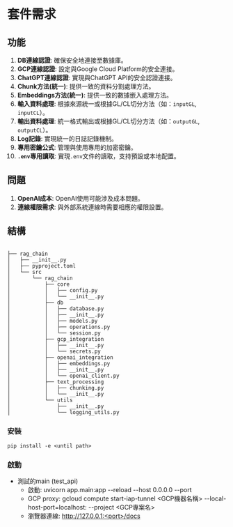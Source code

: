 # 套件需求

## 功能

1. **DB連線認證**: 確保安全地連接至數據庫。
2. **GCP連線認證**: 設定與Google Cloud Platform的安全連接。
3. **ChatGPT連線認證**: 實現與ChatGPT API的安全認證連接。
4. **Chunk方法(統一)**: 提供一致的資料分割處理方法。
5. **Embeddings方法(統一)**: 提供一致的數據嵌入處理方法。
6. **輸入資料處理**: 根據來源統一或根據GL/CL切分方法（如：`inputGL`, `inputCL`）。
7. **輸出資料處理**: 統一格式輸出或根據GL/CL切分方法（如：`outputGL`, `outputCL`）。
8. **Log記錄**: 實現統一的日誌記錄機制。
9. **專用密鑰公式**: 管理與使用專用的加密密鑰。
10. **`.env`專用讀取**: 實現`.env`文件的讀取，支持預設或本地配置。

## 問題

1. **OpenAI成本**: OpenAI使用可能涉及成本問題。
2. **連線權限需求**: 與外部系統連線時需要相應的權限設置。

## 結構

```plaintext

├── rag_chain
│   ├── __init__.py
│   ├── pyproject.toml
│   └── src
│       └── rag_chain
│           ├── core
│           │   ├── config.py
│           │   └── __init__.py
│           ├── db
│           │   ├── database.py
│           │   ├── __init__.py
│           │   ├── models.py
│           │   ├── operations.py
│           │   └── session.py
│           ├── gcp_integration
│           │   ├── __init__.py
│           │   └── secrets.py
│           ├── openai_integration
│           │   ├── embeddings.py
│           │   ├── __init__.py
│           │   └── openai_client.py
│           ├── text_processing
│           │   ├── chunking.py
│           │   └── __init__.py
│           └── utils
│               ├── __init__.py
│               └── logging_utils.py
```

### 安裝
``` 
pip install -e <until path>
```

### 啟動
- 測試的main (test_api)
	- 啟動: uvicorn app.main:app --reload --host 0.0.0.0 --port <port>
	- GCP proxy: gcloud compute start-iap-tunnel <GCP機器名稱> <port> --local-host-port=localhost:<port> --project <GCP專案名>
	- 瀏覽器連線: http://127.0.0.1:<port>/docs